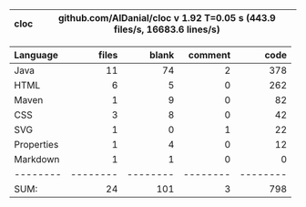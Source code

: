 

cloc|github.com/AlDanial/cloc v 1.92  T=0.05 s (443.9 files/s, 16683.6 lines/s)
--- | ---

Language|files|blank|comment|code
:-------|-------:|-------:|-------:|-------:
Java|11|74|2|378
HTML|6|5|0|262
Maven|1|9|0|82
CSS|3|8|0|42
SVG|1|0|1|22
Properties|1|4|0|12
Markdown|1|1|0|0
--------|--------|--------|--------|--------
SUM:|24|101|3|798
